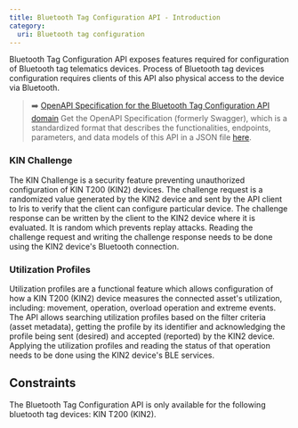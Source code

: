 ```yaml
---
title: Bluetooth Tag Configuration API - Introduction
category:
  uri: Bluetooth tag configuration
---
```


Bluetooth Tag Configuration API exposes features required for configuration of Bluetooth tag telematics devices.
Process of Bluetooth tag devices configuration requires clients of this API also physical access to the device via Bluetooth.

> ➡️ [OpenAPI Specification for the Bluetooth Tag Configuration API domain](https://developers.trackunit.com/openapi/bluetooth-tag-configuration.json)
> Get the OpenAPI Specification (formerly Swagger), which is a standardized format that describes the functionalities, endpoints, parameters, and data models of this API in a JSON file [here](https://developers.trackunit.com/openapi/bluetooth-tag-configuration.json).

### KIN Challenge

The KIN Challenge is a security feature preventing unauthorized configuration of KIN T200 (KIN2) devices.
The challenge request is a randomized value generated by the KIN2 device and sent by the API client to Iris to verify that the client can configure particular device.
The challenge response can be written by the client to the KIN2 device where it is evaluated.
It is random which prevents replay attacks.
Reading the challenge request and writing the challenge response needs to be done using the KIN2 device's Bluetooth connection.

### Utilization Profiles

Utilization profiles are a functional feature which allows configuration of how a KIN T200 (KIN2) device measures the connected
asset's utilization, including: movement, operation, overload operation and extreme events.
The API allows searching utilization profiles based on the filter criteria (asset metadata), getting the profile by its identifier
and acknowledging the profile being sent (desired) and accepted (reported) by the KIN2 device.
Applying the utilization profiles and reading the status of that operation needs to be done using the KIN2 device's BLE services.

## Constraints

The Bluetooth Tag Configuration API is only available for the following bluetooth tag devices: KIN T200 (KIN2).
